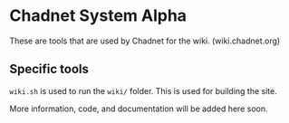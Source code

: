 # Chadnet System Alpha

These are tools that are used by Chadnet for the wiki. (wiki.chadnet.org)

## Specific tools

`wiki.sh` is used to run the `wiki/` folder. This is used for building the
site.

More information, code, and documentation will be added here soon.
